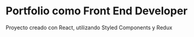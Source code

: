 # Portfolio como Front End Developer

Proyecto creado con React, utilizando Styled Components y Redux

